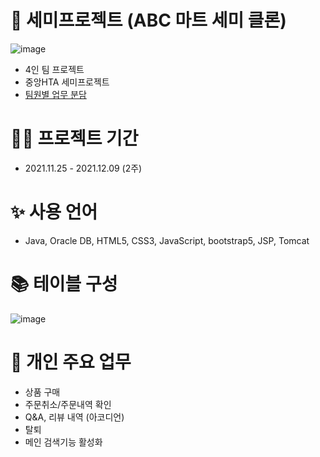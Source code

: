 # 🎈 세미프로젝트 (ABC 마트 세미 클론)
![image](https://user-images.githubusercontent.com/87356533/148373892-97668937-d9b4-4cfa-92c8-5489a0c1559e.png)
- 4인 팀 프로젝트
- 중앙HTA 세미프로젝트
- [팀원별 업무 분담](https://drive.google.com/file/d/1NoywPga86fNPLfEKU-o0nX1SD3qrdF_Z/preview)

# 🏃‍♀️ 프로젝트 기간
- 2021.11.25 - 2021.12.09 (2주)

# ✨ 사용 언어
- Java, Oracle DB, HTML5, CSS3, JavaScript, bootstrap5, JSP, Tomcat

# 📚 테이블 구성
![image](https://user-images.githubusercontent.com/87356533/148368863-9b09e92c-6f1d-4e03-91d7-69642fb00a78.png)

# 🎉 개인 주요 업무
- 상품 구매 
- 주문취소/주문내역 확인
- Q&A, 리뷰 내역 (아코디언)
- 탈퇴
- 메인 검색기능 활성화
